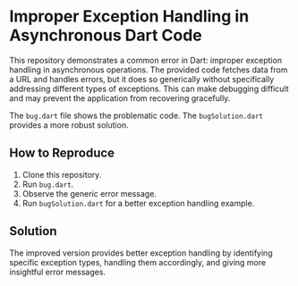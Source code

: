 # Improper Exception Handling in Asynchronous Dart Code

This repository demonstrates a common error in Dart: improper exception handling in asynchronous operations. The provided code fetches data from a URL and handles errors, but it does so generically without specifically addressing different types of exceptions.  This can make debugging difficult and may prevent the application from recovering gracefully.

The `bug.dart` file shows the problematic code. The `bugSolution.dart` provides a more robust solution.

## How to Reproduce
1. Clone this repository.
2. Run `bug.dart`.
3. Observe the generic error message.
4. Run `bugSolution.dart` for a better exception handling example.

## Solution
The improved version provides better exception handling by identifying specific exception types, handling them accordingly, and giving more insightful error messages.